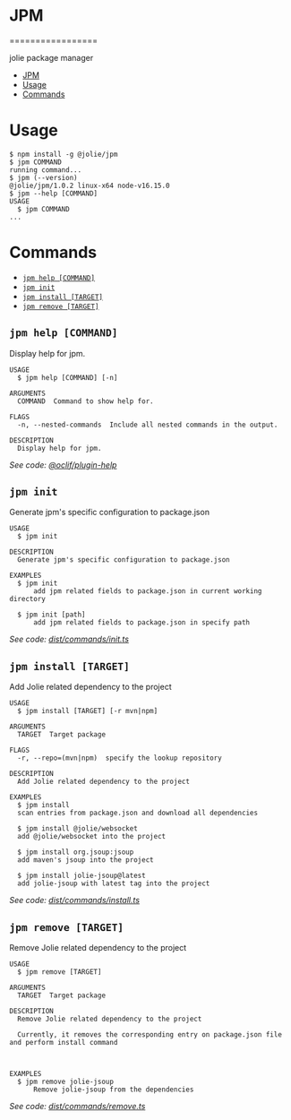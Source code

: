 # JPM
=================

jolie package manager

<!-- toc -->
* [JPM](#jpm)
* [Usage](#usage)
* [Commands](#commands)
<!-- tocstop -->
# Usage
<!-- usage -->
```sh-session
$ npm install -g @jolie/jpm
$ jpm COMMAND
running command...
$ jpm (--version)
@jolie/jpm/1.0.2 linux-x64 node-v16.15.0
$ jpm --help [COMMAND]
USAGE
  $ jpm COMMAND
...
```
<!-- usagestop -->
# Commands
<!-- commands -->
* [`jpm help [COMMAND]`](#jpm-help-command)
* [`jpm init`](#jpm-init)
* [`jpm install [TARGET]`](#jpm-install-target)
* [`jpm remove [TARGET]`](#jpm-remove-target)

## `jpm help [COMMAND]`

Display help for jpm.

```
USAGE
  $ jpm help [COMMAND] [-n]

ARGUMENTS
  COMMAND  Command to show help for.

FLAGS
  -n, --nested-commands  Include all nested commands in the output.

DESCRIPTION
  Display help for jpm.
```

_See code: [@oclif/plugin-help](https://github.com/oclif/plugin-help/blob/v5.1.12/src/commands/help.ts)_

## `jpm init`

Generate jpm's specific configuration to package.json

```
USAGE
  $ jpm init

DESCRIPTION
  Generate jpm's specific configuration to package.json

EXAMPLES
  $ jpm init
      add jpm related fields to package.json in current working directory

  $ jpm init [path]
      add jpm related fields to package.json in specify path
```

_See code: [dist/commands/init.ts](https://github.com/jolie/jpm/blob/v1.0.2/dist/commands/init.ts)_

## `jpm install [TARGET]`

Add Jolie related dependency to the project

```
USAGE
  $ jpm install [TARGET] [-r mvn|npm]

ARGUMENTS
  TARGET  Target package

FLAGS
  -r, --repo=(mvn|npm)  specify the lookup repository

DESCRIPTION
  Add Jolie related dependency to the project

EXAMPLES
  $ jpm install
  scan entries from package.json and download all dependencies

  $ jpm install @jolie/websocket
  add @jolie/websocket into the project

  $ jpm install org.jsoup:jsoup
  add maven's jsoup into the project

  $ jpm install jolie-jsoup@latest
  add jolie-jsoup with latest tag into the project
```

_See code: [dist/commands/install.ts](https://github.com/jolie/jpm/blob/v1.0.2/dist/commands/install.ts)_

## `jpm remove [TARGET]`

Remove Jolie related dependency to the project

```
USAGE
  $ jpm remove [TARGET]

ARGUMENTS
  TARGET  Target package

DESCRIPTION
  Remove Jolie related dependency to the project

  Currently, it removes the corresponding entry on package.json file and perform install command



EXAMPLES
  $ jpm remove jolie-jsoup
      Remove jolie-jsoup from the dependencies
```

_See code: [dist/commands/remove.ts](https://github.com/jolie/jpm/blob/v1.0.2/dist/commands/remove.ts)_
<!-- commandsstop -->
